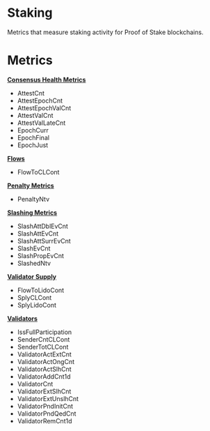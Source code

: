 # Staking
Metrics that measure staking activity for Proof of Stake blockchains.

# Metrics

[**Consensus Health Metrics**](consensus-health.md)
* AttestCnt
* AttestEpochCnt
* AttestEpochValCnt
* AttestValCnt
* AttestValLateCnt
* EpochCurr
* EpochFinal
* EpochJust

[**Flows**](flows.md)
* FlowToCLCont

[**Penalty Metrics**](penalty-metrics.md)
* PenaltyNtv

[**Slashing Metrics**](slashing-metrics.md)
* SlashAttDblEvCnt
* SlashAttEvCnt
* SlashAttSurrEvCnt
* SlashEvCnt
* SlashPropEvCnt
* SlashedNtv

[**Validator Supply**](validator-supply.md)
* FlowToLidoCont
* SplyCLCont
* SplyLidoCont

[**Validators**](validators.md)
* IssFullParticipation
* SenderCntCLCont
* SenderTotCLCont
* ValidatorActExtCnt
* ValidatorActOngCnt
* ValidatorActSlhCnt
* ValidatorAddCnt1d
* ValidatorCnt
* ValidatorExtSlhCnt
* ValidatorExtUnslhCnt
* ValidatorPndInitCnt
* ValidatorPndQedCnt
* ValidatorRemCnt1d